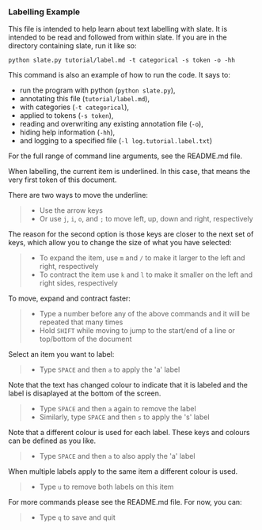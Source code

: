 ### Labelling Example

This file is intended to help learn about text labelling with slate. It is
intended to be read and followed from within slate. If you are in the directory
containing slate, run it like so:

```shell
python slate.py tutorial/label.md -t categorical -s token -o -hh
```

This command is also an example of how to run the code. It says to:

 - run the program with python (`python slate.py`),
 - annotating this file (`tutorial/label.md`),
 - with categories (`-t categorical`),
 - applied to tokens (`-s token`),
 - reading and overwriting any existing annotation file (`-o`),
 - hiding help information (`-hh`),
 - and logging to a specified file (`-l log.tutorial.label.txt`)

For the full range of command line arguments, see the README.md file.

When labelling, the current item is underlined. In this case, that means the
very first token of this document.

There are two ways to move the underline:

  >- Use the arrow keys
  >- Or use `j`, `i`, `o`, and `;` to move left, up, down and right,
     respectively

The reason for the second option is those keys are closer to the next set of
keys, which allow you to change the size of what you have selected:

  >- To expand the item, use `m` and `/` to make it larger to the left and
     right, respectively
  >- To contract the item use `k` and `l` to make it smaller on the left and
     right sides, respectively

To move, expand and contract faster:

  >- Type a number before any of the above commands and it will be repeated
     that many times
  >- Hold `SHIFT` while moving to jump to the start/end of a line or top/bottom
     of the document

Select an item you want to label:

  >- Type `SPACE` and then `a` to apply the 'a' label

Note that the text has changed colour to indicate that it is labeled and the
label is disaplayed at the bottom of the screen.

  >- Type `SPACE` and then `a` again to remove the label
  >- Similarly, type `SPACE` and then `s` to apply the 's' label

Note that a different colour is used for each label. These keys and colours can
be defined as you like.

  >- Type `SPACE` and then `a` to also apply the 'a' label

When multiple labels apply to the same item a different colour is used.

  >- Type `u` to remove both labels on this item

For more commands please see the README.md file. For now, you can:

 >- Type `q` to save and quit

